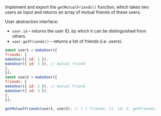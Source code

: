 Implement and export the `getMutualFriends()` function, which takes two users as input and returns an array of mutual friends of these users.

User abstraction interface:

- `user.id` – returns the user ID, by which it can be distinguished from others.
- `user.getFriends()` – returns a list of friends (i.e. users).

```javascript
const user1 = makeUser({
friends: [
makeUser({ id: 1 }),
makeUser({ id: 2 }), // mutual friend
],
});
const user2 = makeUser({
friends: [
makeUser({ id: 2 }), // mutual friend
makeUser({ id: 3 }),
],
});

getMutualFriends(user1, user2); // [ { friends: [], id: 2, getFriends: [Function: getFriends] } ] - array consisting of one user, mutual friend
```

